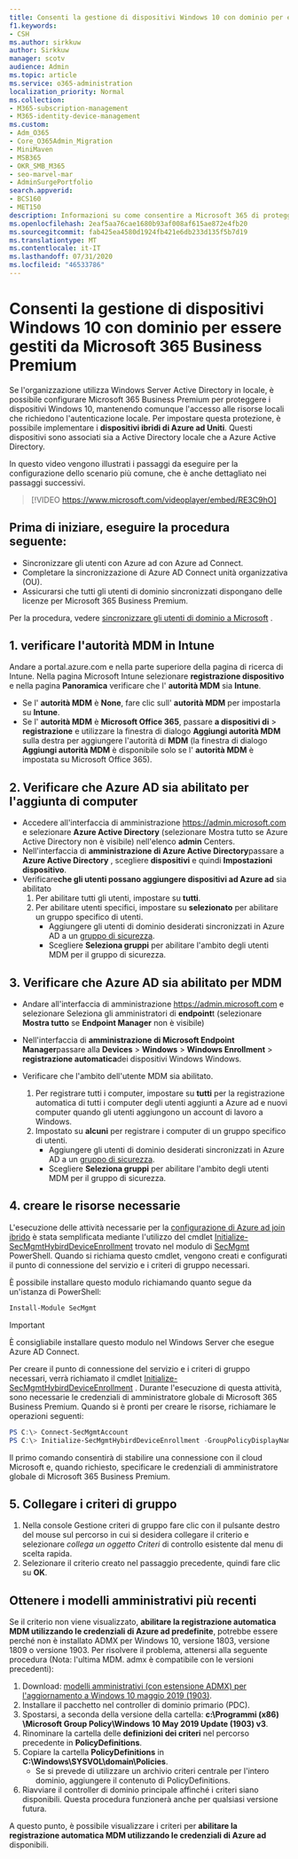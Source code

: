 ```yaml
---
title: Consenti la gestione di dispositivi Windows 10 con dominio per essere gestiti da Microsoft 365 for business
f1.keywords:
- CSH
ms.author: sirkkuw
author: Sirkkuw
manager: scotv
audience: Admin
ms.topic: article
ms.service: o365-administration
localization_priority: Normal
ms.collection:
- M365-subscription-management
- M365-identity-device-management
ms.custom:
- Adm_O365
- Core_O365Admin_Migration
- MiniMaven
- MSB365
- OKR_SMB_M365
- seo-marvel-mar
- AdminSurgePortfolio
search.appverid:
- BCS160
- MET150
description: Informazioni su come consentire a Microsoft 365 di proteggere i dispositivi Windows 10 locali con l'aggiunta di Active Directory in pochi passaggi.
ms.openlocfilehash: 2eaf5aa76cae1680b93af008af615ae872e4fb20
ms.sourcegitcommit: fab425ea4580d1924fb421e6db233d135f5b7d19
ms.translationtype: MT
ms.contentlocale: it-IT
ms.lasthandoff: 07/31/2020
ms.locfileid: "46533786"
---
```

# <a name="enable-domain-joined-windows-10-devices-to-be-managed-by-microsoft-365-business-premium"></a>Consenti la gestione di dispositivi Windows 10 con dominio per essere gestiti da Microsoft 365 Business Premium

Se l'organizzazione utilizza Windows Server Active Directory in locale, è possibile configurare Microsoft 365 Business Premium per proteggere i dispositivi Windows 10, mantenendo comunque l'accesso alle risorse locali che richiedono l'autenticazione locale.
Per impostare questa protezione, è possibile implementare i **dispositivi ibridi di Azure ad Uniti**. Questi dispositivi sono associati sia a Active Directory locale che a Azure Active Directory.

In questo video vengono illustrati i passaggi da eseguire per la configurazione dello scenario più comune, che è anche dettagliato nei passaggi successivi.

> [!VIDEO https://www.microsoft.com/videoplayer/embed/RE3C9hO]
  

## <a name="before-you-get-started-make-sure-you-complete-these-steps"></a>Prima di iniziare, eseguire la procedura seguente:
- Sincronizzare gli utenti con Azure ad con Azure ad Connect.
- Completare la sincronizzazione di Azure AD Connect unità organizzativa (OU).
- Assicurarsi che tutti gli utenti di dominio sincronizzati dispongano delle licenze per Microsoft 365 Business Premium.

Per la procedura, vedere [sincronizzare gli utenti di dominio a Microsoft](manage-domain-users.md) .

## <a name="1-verify-mdm-authority-in-intune"></a>1. verificare l'autorità MDM in Intune

Andare a portal.azure.com e nella parte superiore della pagina di ricerca di Intune.
Nella pagina Microsoft Intune selezionare **registrazione dispositivo** e nella pagina **Panoramica** verificare che l' **autorità MDM** sia **Intune**.

- Se l' **autorità MDM** è **None**, fare clic sull' **autorità MDM** per impostarla su **Intune**.
- Se l' **autorità MDM** è **Microsoft Office 365**, passare **a dispositivi di**  >  **registrazione** e utilizzare la finestra di dialogo **Aggiungi autorità MDM** sulla destra per aggiungere l'autorità di **MDM** (la finestra di dialogo **Aggiungi autorità MDM** è disponibile solo se l' **autorità MDM** è impostata su Microsoft Office 365).

## <a name="2-verify-azure-ad-is-enabled-for-joining-computers"></a>2. Verificare che Azure AD sia abilitato per l'aggiunta di computer

- Accedere all'interfaccia di amministrazione <a href="https://go.microsoft.com/fwlink/p/?linkid=2024339" target="_blank">https://admin.microsoft.com</a> e selezionare **Azure Active Directory** (selezionare Mostra tutto se Azure Active Directory non è visibile) nell'elenco **admin** Centers. 
- Nell'interfaccia di **amministrazione di Azure Active Directory**passare a **Azure Active Directory** , scegliere **dispositivi** e quindi **Impostazioni dispositivo**.
- Verificare**che gli utenti possano aggiungere dispositivi ad Azure ad** sia abilitato 
    1. Per abilitare tutti gli utenti, impostare su **tutti**.
    2. Per abilitare utenti specifici, impostare su **selezionato** per abilitare un gruppo specifico di utenti.
        - Aggiungere gli utenti di dominio desiderati sincronizzati in Azure AD a un [gruppo di sicurezza](../admin/create-groups/create-groups.md).
        - Scegliere **Seleziona gruppi** per abilitare l'ambito degli utenti MDM per il gruppo di sicurezza.

## <a name="3-verify-azure-ad-is-enabled-for-mdm"></a>3. Verificare che Azure AD sia abilitato per MDM

- Andare all'interfaccia di amministrazione <a href="https://go.microsoft.com/fwlink/p/?linkid=2024339" target="_blank">https://admin.microsoft.com</a> e selezionare Seleziona gli amministratori di **endpoint**t (selezionare **Mostra tutto** se **Endpoint Manager** non è visibile)
- Nell'interfaccia di **amministrazione di Microsoft Endpoint Manager**passare alla **Devices**  >  **Windows**  >  **Windows Enrollment**  >  **registrazione automatica**dei dispositivi Windows Windows.
- Verificare che l'ambito dell'utente MDM sia abilitato.

    1. Per registrare tutti i computer, impostare su **tutti** per la registrazione automatica di tutti i computer degli utenti aggiunti a Azure ad e nuovi computer quando gli utenti aggiungono un account di lavoro a Windows.
    2. Impostato su **alcuni** per registrare i computer di un gruppo specifico di utenti.
        -  Aggiungere gli utenti di dominio desiderati sincronizzati in Azure AD a un [gruppo di sicurezza](../admin/create-groups/create-groups.md).
        -  Scegliere **Seleziona gruppi** per abilitare l'ambito degli utenti MDM per il gruppo di sicurezza.

## <a name="4-create-the-required-resources"></a>4. creare le risorse necessarie 

L'esecuzione delle attività necessarie per la [configurazione di Azure ad join ibrido](https://docs.microsoft.com/azure/active-directory/devices/hybrid-azuread-join-managed-domains#configure-hybrid-azure-ad-join) è stata semplificata mediante l'utilizzo del cmdlet [Initialize-SecMgmtHybirdDeviceEnrollment](https://github.com/microsoft/secmgmt-open-powershell/blob/master/docs/help/Initialize-SecMgmtHybirdDeviceEnrollment.md) trovato nel modulo di [SecMgmt](https://www.powershellgallery.com/packages/SecMgmt) PowerShell. Quando si richiama questo cmdlet, vengono creati e configurati il punto di connessione del servizio e i criteri di gruppo necessari.

È possibile installare questo modulo richiamando quanto segue da un'istanza di PowerShell:

```powershell
Install-Module SecMgmt
```

> [!IMPORTANT]
> È consigliabile installare questo modulo nel Windows Server che esegue Azure AD Connect.

Per creare il punto di connessione del servizio e i criteri di gruppo necessari, verrà richiamato il cmdlet [Initialize-SecMgmtHybirdDeviceEnrollment](https://github.com/microsoft/secmgmt-open-powershell/blob/master/docs/help/Initialize-SecMgmtHybirdDeviceEnrollment.md) . Durante l'esecuzione di questa attività, sono necessarie le credenziali di amministratore globale di Microsoft 365 Business Premium. Quando si è pronti per creare le risorse, richiamare le operazioni seguenti:

```powershell
PS C:\> Connect-SecMgmtAccount
PS C:\> Initialize-SecMgmtHybirdDeviceEnrollment -GroupPolicyDisplayName 'Device Management'
```

Il primo comando consentirà di stabilire una connessione con il cloud Microsoft e, quando richiesto, specificare le credenziali di amministratore globale di Microsoft 365 Business Premium.

## <a name="5-link-the-group-policy"></a>5. Collegare i criteri di gruppo

1. Nella console Gestione criteri di gruppo fare clic con il pulsante destro del mouse sul percorso in cui si desidera collegare il criterio e selezionare *collega un oggetto Criteri* di controllo esistente dal menu di scelta rapida.
2. Selezionare il criterio creato nel passaggio precedente, quindi fare clic su **OK**.

## <a name="get-the-latest-administrative-templates"></a>Ottenere i modelli amministrativi più recenti

Se il criterio non viene visualizzato, **abilitare la registrazione automatica MDM utilizzando le credenziali di Azure ad predefinite**, potrebbe essere perché non è installato ADMX per Windows 10, versione 1803, versione 1809 o versione 1903. Per risolvere il problema, attenersi alla seguente procedura (Nota: l'ultima MDM. admx è compatibile con le versioni precedenti):

1.  Download: [modelli amministrativi (con estensione ADMX) per l'aggiornamento a Windows 10 maggio 2019 (1903)](https://www.microsoft.com/download/details.aspx?id=58495&WT.mc_id=rss_alldownloads_all).
2.  Installare il pacchetto nel controller di dominio primario (PDC).
3.  Spostarsi, a seconda della versione della cartella: **c:\Programmi (x86) \Microsoft Group Policy\Windows 10 May 2019 Update (1903) v3**.
4.  Rinominare la cartella delle **definizioni dei criteri** nel percorso precedente in **PolicyDefinitions**.
5.  Copiare la cartella **PolicyDefinitions** in **C:\Windows\SYSVOL\domain\Policies**. 
    -   Se si prevede di utilizzare un archivio criteri centrale per l'intero dominio, aggiungere il contenuto di PolicyDefinitions.
6.  Riavviare il controller di dominio principale affinché i criteri siano disponibili. Questa procedura funzionerà anche per qualsiasi versione futura.

A questo punto, è possibile visualizzare i criteri per **abilitare la registrazione automatica MDM utilizzando le credenziali di Azure ad** disponibili.
